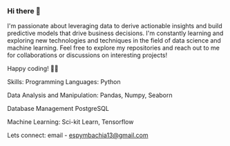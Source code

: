### Hi there 👋

I'm passionate about leveraging data to derive actionable insights and build predictive models that drive business decisions.
I'm constantly learning and exploring new technologies and techniques in the field of data science and machine learning.
Feel free to explore my repositories and reach out to me for collaborations or discussions on interesting projects!

Happy coding! 🚀✨

Skills:
Programming Languages:
Python

Data Analysis and Manipulation:
Pandas, Numpy, Seaborn

Database Management
PostgreSQL

Machine Learning:
Sci-kit Learn,  Tensorflow

Lets connect:
email - espymbachia13@gmail.com
